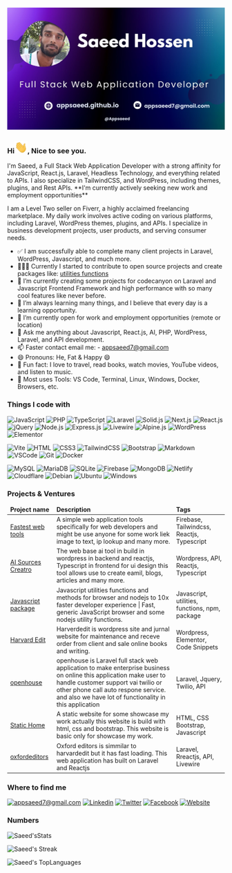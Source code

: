 ![Github Banner](assets/banner.jpg)

<h3>Hi<img src="assets/hello.gif" width="30" alt="hi" />, Nice to see you.</h3>
I'm Saeed, a Full Stack Web Application Developer with a strong affinity for JavaScript, React.js, Laravel, Headless Technology, and everything related to APIs. I also specialize in TailwindCSS, and WordPress, including themes, plugins, and Rest APIs. **I'm currently actively seeking new work and employment opportunities**

I am a Level Two seller on Fiverr, a highly acclaimed freelancing marketplace. My daily work involves active coding on various platforms, including Laravel, WordPress themes, plugins, and APIs. I specialize in business development projects, user products, and serving consumer needs.

- ✅ I am successfully able to complete many client projects in Laravel, WordPress, Javascript, and much more.
- 🧑‍🤝‍🧑 Currently I started to contribute to open source projects and create packages like:
  [utilities functions](https://github.com/appsaeed/utilities-functions)
- 🔭 I’m currently creating some projects for codecanyon on Laravel and Javascript Frontend Framework and high
  performance with so many cool features like never before.
- 🌱 I’m always learning many things, and I believe that every day is a learning opportunity.
- 👯 I’m currently open for work and employment opportunities (remote or location)
- 💬 Ask me anything about Javascript, React.js, AI, PHP, WordPress, Laravel, and API development.
- 📫 Faster contact email me: - [appsaeed7@gmail.com](mailto:appsaeed7@gmail.com)
- 😄 Pronouns: He, Fat & Happy 😄
- 🛬 Fun fact: I love to travel, read books, watch movies, YouTube videos, and listen to music.
- 🔧 Most uses Tools: VS Code, Terminal, Linux, Windows, Docker, Browsers, etc.

### Things I code with

![JavaScript](https://img.shields.io/badge/JavaScript-F7DF1E?style=flat-square&logo=javascript&logoColor=black)
![PHP](https://img.shields.io/badge/PHP-777BB4?style=flat-square&logo=php&logoColor=white)
![TypeScript](https://img.shields.io/badge/TypeScript-007ACC?style=flat-square&logo=typescript&logoColor=white)
![Laravel](https://img.shields.io/badge/Laravel-FF2D20?style=flat-square&logo=laravel&logoColor=white)
![Solid.js](https://img.shields.io/badge/solid.js-3282f6?style=flat-square&logo=solid&logoColor=white)
![Next.js](https://img.shields.io/badge/next.js-000000?style=flat-square&logo=nextdotjs&logoColor=white)
![React.js](https://img.shields.io/badge/React.js-087e92?style=flat-square&logo=react&logoColor=61DAFB)
![jQuery](https://img.shields.io/badge/jQuery-0769AD?style=flat-square&logo=jquery&logoColor=white)
![Node.js](https://img.shields.io/badge/Node.js-43853D?style=flat-square&logo=node.js&logoColor=white)
![Express.js](https://img.shields.io/badge/Express.js-000000?style=flat-square&logo=express&logoColor=white)
![Livewire](https://img.shields.io/badge/Laravel-FF2D20?style=flat-square&logo=laravel&logoColor=white)
![Alpine.js](https://img.shields.io/badge/Alpine.js-663399?style=flat-square&logo=alpine.js&logoColor=white)
![WordPress](https://img.shields.io/badge/Wordpress-21759B?style=flat-square&logo=wordpress&logoColor=white)
![Elementor](https://img.shields.io/badge/Elementor-9146FF?style=flat-square&logo=elementor&logoColor=white)

![Vite](https://img.shields.io/badge/Vite-43853D?style=flat-square&logo=vite&logoColor=white)
![HTML](https://img.shields.io/badge/HTML5-E34F26?style=flat-square&logo=html5&logoColor=white)
![CSS3](https://img.shields.io/badge/CSS3-1572B6?style=flat-square&logo=css3&logoColor=white)
![TailwindCSS](https://img.shields.io/badge/Tailwind_CSS-38B2AC?style=flat-square&logo=tailwind-css&logoColor=white)
![Bootstrap](https://img.shields.io/badge/Bootstrap-563D7C?style=flat-square&logo=bootstrap&logoColor=white)
![Markdown](https://img.shields.io/badge/Markdown-000000?style=flat-square&logo=markdown&logoColor=white)
![VSCode](https://img.shields.io/badge/Visual_Studio-5C2D91?style=flat-square&logo=visual%20studio&logoColor=white)
![Git](https://img.shields.io/badge/Git-F05032?style=flat-square&logo=git&logoColor=white)
![Docker](https://img.shields.io/badge/Docker-0CC1F3?style=flat-square&logo=docker&logoColor=white)

![MySQL](https://img.shields.io/badge/MySQL-005C84?style=flat-square&logo=mysql&logoColor=white)
![MariaDB](https://img.shields.io/badge/MariaDB-003545?style=flat-square&logo=mariadb&logoColor=white)
![SQLite](https://img.shields.io/badge/SQLite-07405E?style=flat-square&logo=sqlite&logoColor=white)
![Firebase](https://img.shields.io/badge/firebase-F7DF1E?&style=flat-square&logo=firebase&logoColor=black)
![MongoDB](https://img.shields.io/badge/MongoDB-4EA94B?style=flat-square&logo=mongodb&logoColor=white)
![Netlify](https://img.shields.io/badge/Netlify-00C7B7?style=flat-square&logo=netlify&logoColor=white)
![Cloudflare](https://img.shields.io/badge/Cloudflare-F38020?style=flat-square&logo=Cloudflare&logoColor=white)
![Debian](https://img.shields.io/badge/Debian-A81D33?style=flat-square&logo=debian&logoColor=white)
![Ubuntu](https://img.shields.io/badge/Ubuntu-e95420?style=flat-square&logo=ubuntu&logoColor=white)
![Windows](https://img.shields.io/badge/Windows-blue?style=flat-square&logo=windows&logoColor=white)

### Projects & Ventures

<table>
    <thead>
        <tr style="border: none;">
            <td><b>Project name</b></td>
            <td><b>Description</b></td>
            <td><b>Tags</b></td>
        </tr>
    </thead>
    <tbody>
        <tr>
            <td><a href="https://appsaeed.github.io/ftools" target="_blank">Fastest web tools</a></td>
            <td>A simple web application tools specifically for web developers and might be use anyone for some work
                liek image to text, ip lookup and many more.</td>
            <td>Firebase, Tailwindcss, Reactjs, Typescript</td>
        </tr>
        <tr>
            <td><a href="https://appsaeed.github.io/asc" target="_blank">AI Sources Creatro</a></td>
            <td>The web base ai tool in build in wordpress in backend and reactjs, Typescript in frontend for ui design
                this tool allows use to create eamil, blogs, articles and many more.</td>
            <td>Wordpress, API, Reactjs, Typescript</td>
        </tr>
        <tr>
            <td><a href="https://github.com/appsaeed/utilities-functions" target="_blank">Javascript package</a></td>
            <td>
                Javascript utilities functions and methods for browser and nodejs to 10x faster developer experience |
                Fast, generic JavaScript browser and some nodejs utility functions.
            </td>
            <td>Javascript, utilities, functions, npm, package</td>
        </tr>
        <tr>
            <td><a href="https://harvardedit.com" target="_blank">Harvard Edit</a></td>
            <td>Harverdedit is wordpress site and jurnal website for maintenance and receve order from client and sale
                online books and writing. </td>
            <td>Wordpress, Elementor, Code Snippets</td>
        </tr>
        <tr>
            <td><a href="https://portal.the247openhouse.com" target="_blank">openhouse</a></td>
            <td>openhouse is Laravel full stack web application to make enterprise business on online this application
                make user to handle customer support vai twilio or other phone call auto respone service. and also we
                have lot of functionality in this application</td>
            <td>Laravel, Jquery, Twilio, API</td>
        </tr>
        <tr>
            <td><a href="https://appsaeed.github.io/static" target="_blank">Static Home</a></td>
            <td>A static website for some showcase my work actually this website is build with html, css and bootstrap.
                This website is basic only for showcase my work.</td>
            <td>HTML, CSS Bootstrap, Javascript</td>
        </tr>
        <tr>
            <td><a href="https://oxfordeditors.com" target="_blank">oxfordeditors</a></td>
            <td>Oxford editors is simmilar to harvardedit but it has fast loading. This web application has built on
                Laravel and Reactjs</td>
            <td>Laravel, Rreactjs, API, Livewire</td>
        </tr>
    </tbody>

</table>

### Where to find me

[![appsaeed7@gmail.com](https://img.shields.io/badge/Email-appsaeed7@gmail.com-ff2e00?style=flat-square&logo=gmail&logoColor=white)](mailto:appsaeed7@gmail.com)
[![Linkedin](https://img.shields.io/badge/LinkedIn-0077B5?style=flat-square&logo=linkedin&logoColor=white)](https://www.linkedin.com/in/appsaeed/)
[![Twitter](https://img.shields.io/badge/Twitter-1DA1F2?style=flat-square&logo=twitter&logoColor=white)](https://twitter.com/saeedhossens)
[![Facebook](https://img.shields.io/badge/Facebook-1877F2?style=flat-square&logo=facebook&logoColor=white)](https://facebook.com/appsaeed8)
[![Website](https://img.shields.io/badge/Website-1A56DB?style=flat-square&logo=apache&logoColor=white)](https://appsaeed.github.io)

### Numbers

![Saeed'sStats](https://github-readme-stats.vercel.app/api?username=appsaeed&theme=darcula&show_icons=true&hide_border=true&count_private=true)

![Saeed's Streak](https://github-readme-streak-stats.herokuapp.com/?user=appsaeed&theme=darcula&hide_border=true)

![Saeed's TopLanguages](https://github-readme-stats.vercel.app/api/top-langs/?username=appsaeed&theme=darcula&show_icons=true&hide_border=true&layout=compact)
